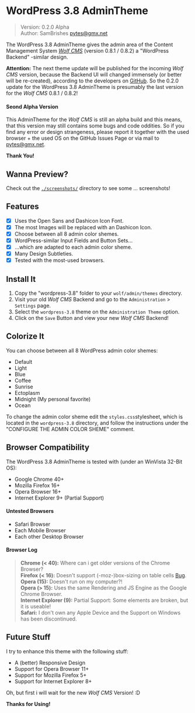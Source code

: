 WordPress 3.8 AdminTheme
===========================
>	Version: 0.2.0 Alpha<br />
>	Author: SamBrishes <pytes@gmx.net>

The WordPress 3.8 AdminTheme gives the admin area of the Content Management System 
*[Wolf CMS](https://github.com/wolfcms/wolfcms)* (version 0.8.1 / 0.8.2) a "WordPress Backend" 
-similar design.

**Attention:** The next theme update will be published for the incoming *Wolf CMS* version, because 
the Backend UI will changed immensely (or better will be re-created), according to the developers on 
[GitHub](https://github.com/SamBrishes/wolfcms-wordpress-admintheme/issues/1). So the 0.2.0 update 
for the WordPress 3.8 AdminTheme is presumably the last version for the *Wolf CMS* 0.8.1 / 0.8.2!

#### Seond Alpha Version
This AdminTheme for the *Wolf CMS* is still an alpha build and this means, that this version may 
still contains some bugs and code oddities. So if you find any error or design strangeness, please 
report it together with the used browser + the used OS on the GitHub Issues Page or via mail to 
<pytes@gmx.net>.

**Thank You!**

## Wanna Preview?
Check out the [```./screenshots/```](https://github.com/SamBrishes/wolfcms-wordpress-admintheme/tree/master/screenshots) 
directory to see some ... screenshots!

## Features
* [x]	Uses the Open Sans and Dashicon Icon Font.
* [x]	The most Images will be replaced with an Dashicon Icon.
* [x]	Choose between all 8 admin color shemes.
* [x]	WordPress-similar Input Fields and Button Sets...
* [x]	...which are adapted to each admin color sheme.
* [x]	Many Design Subtleties.
* [x]	Tested with the most-used browsers.

## Install It
1.	Copy the "wordpress-3.8" folder to your ```wolf/admin/themes``` directory.
2.	Visit your old *Wolf CMS* Backend and go to the ```Administration``` > ```Settings``` page.
3.	Select the ```wordpress-3.8``` theme on the ```Administration Theme``` option.
4.	Click on the ```Save``` Button and view your new *Wolf CMS* Backend!

## Colorize It
You can choose between all 8 WordPress admin color shemes:
*	Default
*	Light
*	Blue
*	Coffee
*	Sunrise
*	Ectoplasm
*	Midnight (My personal favorite)
*	Ocean

To change the admin color sheme edit the ```styles.css```stylesheet, which is located in the 
```wordpress-3.8``` directory, and follow the instructions under the "CONFIGURE THE ADMIN COLOR SHEME" comment.

## Browser Compatibility
The WordPress 3.8 AdminTheme is tested with (under an WinVista 32-Bit OS):

*	Google Chrome 40+
*	Mozilla Firefox 16+
*	Opera Browser 16+
*	Internet Explorer 9+ (Partial Support)

#### Untested Browsers
* 	Safari Browser
*	Each Mobile Browser
*	Each other Desktop Browser

#### Browser Log
>	**Chrome (< 40):** Where can i get older versions of the Chrome Browser?<br />
>	**Firefox (< 16):** Doesn't support (-moz-)box-sizing on table cells [Bug](https://bugzilla.mozilla.org/show_bug.cgi?id=338554).<br />
>	**Opera (15):** Doesn't run on my computer?!<br />
>	**Opera (> 15):** Uses the same Rendering and JS Engine as the Google Chrome Browser.<br />
>	**Internet Explorer (9):** Partial Support: Some elements are broken, but it is useable!<br />
>	**Safari:** I don't own any Apple Device and the Support on Windows has been discontinued.

## Future Stuff
I try to enhance this theme with the following stuff:

*	A (better) Responsive Design
*	Support for Opera Browser 11+
*	Support for Mozilla Firefox 5+
*	Support for Internet Explorer 8+

Oh, but first i will wait for the new *Wolf CMS* Version! :D

**Thanks for Using!**